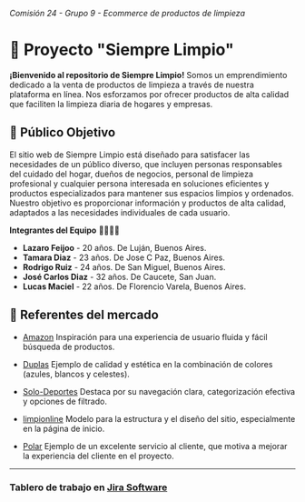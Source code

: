 *Comisión 24 - Grupo 9 - Ecommerce de productos de limpieza*


# 🧼 Proyecto "Siempre Limpio"




 **¡Bienvenido al repositorio de Siempre Limpio!** Somos un emprendimiento dedicado a la venta de productos de limpieza a través de nuestra plataforma en línea. Nos esforzamos por ofrecer productos de alta calidad que faciliten la limpieza diaria de hogares y empresas.



## 🎯 Público Objetivo

 El sitio web de Siempre Limpio está diseñado para satisfacer las necesidades de un público diverso, que incluyen personas responsables del cuidado del hogar, dueños de negocios, personal de limpieza profesional y cualquier persona interesada en soluciones eficientes y productos especializados para mantener sus espacios limpios y ordenados. Nuestro objetivo es proporcionar información y productos de alta calidad, adaptados a las necesidades individuales de cada usuario.


**Integrantes del Equipo** 👨‍💼👩‍💼

   * **Lazaro Feijoo** - 20 años. De Luján, Buenos Aires.
   * **Tamara Diaz** - 23 años. De Jose C Paz, Buenos Aires.
   * **Rodrigo Ruiz** - 24 años. De San Miguel, Buenos Aires.
   * **José Carlos Diaz** -  32 años. De Caucete, San Juan.
   * **Lucas Maciel** - 22 años. De Florencio Varela, Buenos Aires.


## 🚀 Referentes del mercado



- [Amazon](https://www.amazon.com/) Inspiración para una experiencia de usuario fluida y fácil búsqueda de productos.
 
 
- [Duplas](https://duplas.com.br/) Ejemplo de calidad y estética en la combinación de colores (azules, blancos y celestes).


- [Solo-Deportes](https://www.solodeportes.com.ar/)  Destaca por su navegación clara, categorización efectiva y opciones de filtrado.


- [limpionline](https://www.limpionline.com/) Modelo para la estructura y el diseño del sitio, especialmente en la página de inicio.


- [Polar](https://www.distribuidorapolar.com.ar) Ejemplo de un excelente servicio al cliente, que motiva a mejorar la experiencia del cliente en el proyecto.

---

### Tablero de trabajo en [Jira Software](https://lucianovilte.atlassian.net/jira/software/projects/LIM/boards/3)


